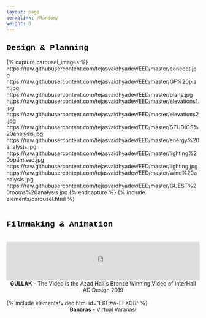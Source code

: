 ```yaml
---
layout: page
permalink: /Random/
weight: 0
---
```

<h2 style="color:black;font-family:'Courier New'">
Design & Planning 
</h2> 
{% capture carousel_images %}
https://raw.githubusercontent.com/tejasvaidhyadev/EED/master/concept.jpg
https://raw.githubusercontent.com/tejasvaidhyadev/EED/master/GF%20plan.jpg
https://raw.githubusercontent.com/tejasvaidhyadev/EED/master/plans.jpg
https://raw.githubusercontent.com/tejasvaidhyadev/EED/master/elevations1.jpg
https://raw.githubusercontent.com/tejasvaidhyadev/EED/master/elevations2.jpg
https://raw.githubusercontent.com/tejasvaidhyadev/EED/master/STUDIOS%20analysis.jpg
https://raw.githubusercontent.com/tejasvaidhyadev/EED/master/energy%20analysis.jpg
https://raw.githubusercontent.com/tejasvaidhyadev/EED/master/lighting%20optimised.jpg
https://raw.githubusercontent.com/tejasvaidhyadev/EED/master/lighting.jpg
https://raw.githubusercontent.com/tejasvaidhyadev/EED/master/wind%20analysis.jpg
https://raw.githubusercontent.com/tejasvaidhyadev/EED/master/GUEST%20rooms%20analysis.jpg
{% endcapture %}
{% include elements/carousel.html %}

<br />
<br />
<h2 style="color:black;font-family:'Courier New'">
Filmmaking & Animation
</h2> 
<br />
<div class="video">
  <iframe src="https://www.youtube.com/embed/fXBVEMjGIZU" frameborder="0" width="100%" height="100" ></iframe>

</div> 
<div style="text-align:center;">
<B>GULLAK</B> - The Video is the Azad Hall's Bronze Winning Video of InterHall AD Design 2019
</div>
<br />
<div class="row">
{% include elements/video.html id="EKEzw-FEXO8" %}
</div>
<div style="text-align:center;">
<B> Banaras</B> - Virtual Varanasi 
</div>
